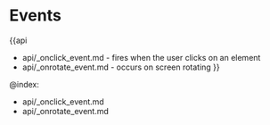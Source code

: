 Events
=======

{{api
- api/_onclick_event.md - fires when the user clicks on an element
- api/_onrotate_event.md - occurs on screen rotating
}}

@index:
- api/_onclick_event.md
- api/_onrotate_event.md



